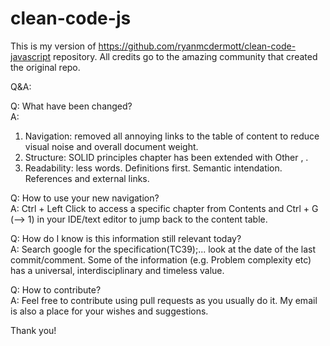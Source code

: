 # clean-code-js
This is my version of https://github.com/ryanmcdermott/clean-code-javascript repository. All credits go to the amazing community that created the original repo.

Q&A:

Q: What have been changed?\
A: 
 1) Navigation: removed all annoying links to the table of content to reduce visual noise and overall document weight.
 2) Structure: SOLID principles chapter has been extended with Other , .
 3) Readability: less words. Definitions first. Semantic intendation. References and external links.


Q: How to use your new navigation?\
A: Ctrl + Left Click to access a specific chapter from Contents and Ctrl + G  (--> 1) in your IDE/text editor to jump back to the content table.


Q: How do I know is this information still relevant today?\
A: Search google for the specification(TC39);... look at the date of the last commit/comment. Some of the information (e.g. Problem complexity etc) has a universal, interdisciplinary and timeless value.


Q: How to contribute?\
A: Feel free to contribute using pull requests as you usually do it. My email is also a place for your wishes and suggestions.

Thank you!
